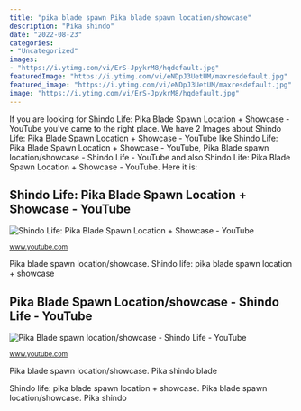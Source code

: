 ```yaml
---
title: "pika blade spawn Pika blade spawn location/showcase"
description: "Pika shindo"
date: "2022-08-23"
categories:
- "Uncategorized"
images:
- "https://i.ytimg.com/vi/ErS-JpykrM8/hqdefault.jpg"
featuredImage: "https://i.ytimg.com/vi/eNDpJ3UetUM/maxresdefault.jpg"
featured_image: "https://i.ytimg.com/vi/eNDpJ3UetUM/maxresdefault.jpg"
image: "https://i.ytimg.com/vi/ErS-JpykrM8/hqdefault.jpg"
---
```


If you are looking for Shindo Life: Pika Blade Spawn Location + Showcase - YouTube you've came to the right place. We have 2 Images about Shindo Life: Pika Blade Spawn Location + Showcase - YouTube like Shindo Life: Pika Blade Spawn Location + Showcase - YouTube, Pika Blade spawn location/showcase - Shindo Life - YouTube and also Shindo Life: Pika Blade Spawn Location + Showcase - YouTube. Here it is:

## Shindo Life: Pika Blade Spawn Location + Showcase - YouTube

![Shindo Life: Pika Blade Spawn Location + Showcase - YouTube](https://i.ytimg.com/vi/ErS-JpykrM8/hqdefault.jpg "Pika shindo")

<small>www.youtube.com</small>

Pika blade spawn location/showcase. Shindo life: pika blade spawn location + showcase

## Pika Blade Spawn Location/showcase - Shindo Life - YouTube

![Pika Blade spawn location/showcase - Shindo Life - YouTube](https://i.ytimg.com/vi/eNDpJ3UetUM/maxresdefault.jpg "Shindo life: pika blade spawn location + showcase")

<small>www.youtube.com</small>

Pika blade spawn location/showcase. Pika shindo blade

Shindo life: pika blade spawn location + showcase. Pika blade spawn location/showcase. Pika shindo
